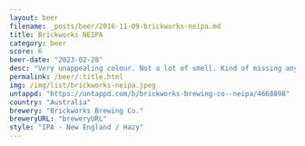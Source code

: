 ```yaml
---
layout: beer
filename: _posts/beer/2016-11-09-brickworks-neipa.md
title: Brickworks NEIPA
category: beer
score: 6
beer-date: "2023-02-28"
desc: "Very unappealing colour. Not a lot of smell. Kind of missing any deep hoppy flavours"
permalink: /beer/:title.html
img: /img/list/brickworks-neipa.jpeg
untappd: "https://untappd.com/b/brickworks-brewing-co--neipa/4668898"
country: "Australia"
brewery: "Brickworks Brewing Co."
breweryURL: "breweryURL"
style: "IPA - New England / Hazy"
---
```

